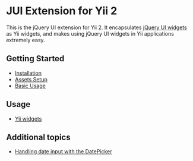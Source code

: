 JUI Extension for Yii 2
=======================

This is the jQuery UI extension for Yii 2. It encapsulates [jQuery UI widgets](http://jqueryui.com/) as Yii widgets,
and makes using jQuery UI widgets in Yii applications extremely easy.

Getting Started
---------------

* [Installation](installation.md)
* [Assets Setup](assets-setup.md)
* [Basic Usage](basic-usage.md)

Usage
----- 

* [Yii widgets](usage-widgets.md)


Additional topics
-----------------

* [Handling date input with the DatePicker](topics-date-picker.md)
